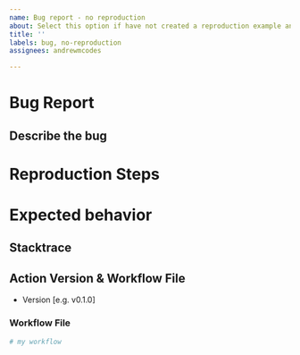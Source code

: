 ```yaml
---
name: Bug report - no reproduction
about: Select this option if have not created a reproduction example and would prefer to type out the problem.
title: ''
labels: bug, no-reproduction
assignees: andrewmcodes

---
```


# Bug Report

## Describe the bug

<!-- A clear and concise description of what the bug is. -->

# Reproduction Steps

<!-- List the steps to reproduce the behavior. -->

# Expected behavior

<!-- A clear and concise description of what you expected to happen. -->

## Stacktrace

<!-- If applicable, add the action stacktrace. -->

## Action Version & Workflow File

 - Version [e.g. v0.1.0]

### Workflow File

```yaml
# my workflow
```
